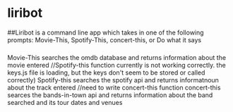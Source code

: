# liribot

##Liribot is a command line app which takes in one of the following prompts: Movie-This, Spotify-This, concert-this, or Do what it says

###
Movie-This searches the omdb database and returns information about the movie entered
//Spotify-this function currently is not working correctly. the keys.js file is loading, but the keys don't seem to be stored or called correctly)
Spotify-this searches the spotify api and returns informatnoun about the track entered
//need to write concert-this function
concert-this searces the bands-in-town api and returns information about the band searched and its tour dates and venues
